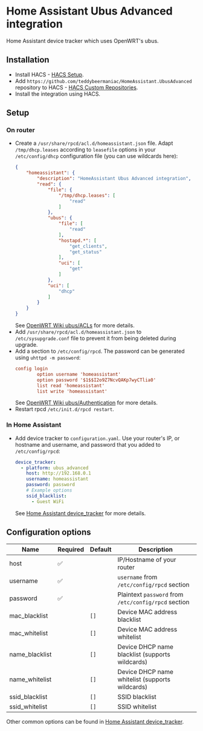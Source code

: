 # Home Assistant Ubus Advanced integration
Home Assistant device tracker which uses OpenWRT's ubus.

## Installation
* Install HACS - [HACS Setup].
* Add `https://github.com/teddybeermaniac/HomeAssistant.UbusAdvanced` repository to HACS - [HACS Custom Repositories].
* Install the integration using HACS.

## Setup
### On router
* Create a `/usr/share/rpcd/acl.d/homeassistant.json` file. Adapt `/tmp/dhcp.leases` according to `leasefile` options in your `/etc/config/dhcp` configuration file (you can use wildcards here):
    ```json
    {
        "homeassistant": {
            "description": "HomeAssistant Ubus Advanced integration",
            "read": {
                "file": {
                    "/tmp/dhcp.leases": [
                        "read"
                    ]
                },
                "ubus": {
                    "file": [
                        "read"
                    ],
                    "hostapd.*": [
                        "get_clients",
                        "get_status"
                    ],
                    "uci": [
                        "get"
                    ]
                },
                "uci": [
                    "dhcp"
                ]
            }
        }
    }
    ```
    See [OpenWRT Wiki ubus/ACLs] for more details.
* Add `/usr/share/rpcd/acl.d/homeassistant.json` to `/etc/sysupgrade.conf` file to prevent it from being deleted during upgrade.
* Add a section to `/etc/config/rpcd`. The password can be generated using `uhttpd -m password`:
    ```ini
    config login
            option username 'homeassistant'
            option password '$1$$I2o9Z7NcvQAKp7wyCTlia0'
            list read 'homeassistant'
            list write 'homeassistant'
    ```
    See [OpenWRT Wiki ubus/Authentication] for more details.
* Restart rpcd `/etc/init.d/rpcd restart`.

### In Home Assistant
* Add device tracker to `configuration.yaml`. Use your router's IP, or hostname and username, and password that you added to `/etc/config/rpcd`:
    ```yaml
    device_tracker:
      - platform: ubus_advanced
        host: http://192.168.0.1
        username: homeassistant
        password: password
        # Example options
        ssid_blacklist:
          - Guest WiFi
    ```
    See [Home Assistant device_tracker] for more details.

## Configuration options
|Name|Required|Default|Description|
|-|-|-|-|
|host|✅||IP/Hostname of your router|
|username|✅||`username` from `/etc/config/rpcd` section|
|password|✅||Plaintext `password` from `/etc/config/rpcd` section|
|mac_blacklist||`[]`|Device MAC address blacklist|
|mac_whitelist||`[]`|Device MAC address whitelist|
|name_blacklist||`[]`|Device DHCP name blacklist (supports wildcards)|
|name_whitelist||`[]`|Device DHCP name whitelist (supports wildcards)|
|ssid_blacklist||`[]`|SSID blacklist|
|ssid_whitelist||`[]`|SSID whitelist|

Other common options can be found in [Home Assistant device_tracker].

[HACS Custom Repositories]: https://hacs.xyz/docs/faq/custom_repositories
[HACS Setup]: https://hacs.xyz/docs/setup/prerequisites
[Home Assistant device_tracker]: https://www.home-assistant.io/integrations/device_tracker
[OpenWRT Wiki ubus/ACLs]: https://openwrt.org/docs/techref/ubus#acls
[OpenWRT Wiki ubus/Authentication]: https://openwrt.org/docs/techref/ubus#authentication

